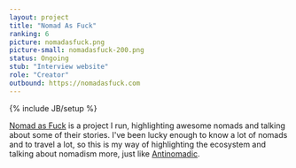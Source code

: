 ```yaml
---
layout: project
title: "Nomad As Fuck"
ranking: 6
picture: nomadasfuck.png
picture-small: nomadasfuck-200.png
status: Ongoing
stub: "Interview website"
role: "Creator"
outbound: https://nomadasfuck.com
---
```

{% include JB/setup %}

[Nomad as Fuck](http://nomadasfuck.com) is a project I run, highlighting awesome nomads and talking about some of their stories. I've been lucky enough to know a lot of nomads and to travel a lot, so this is my way of highlighting the ecosystem and talking about nomadism more, just like [Antinomadic](../antinomadic/).
